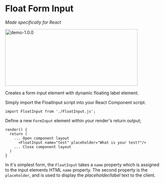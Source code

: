 # Float Form Input
_Made specifically for React_

<img src="https://gfycat.com/ifr/TinySatisfiedFlyingsquirrel" width="430" height="184" alt="demo-1.0.0"/>

Creates a form input element with dynamic floating label element.

Simply import the FloatInput script into your React Component script.

```
import FloatInput from './FloatInput.js';
```

Define a new `FormInput` element within your render's return output;
```
render() {
  return (
    ... Open component layout
      <FloatInput name="test" placeholder="What is your test?"/>
    ... Close component layout
  )
}
```

In it's simplest form, the `FloatInput` takes a `name` property which is assigned to the input elements HTML `name` property. The second property is the `placeholder`, and is used to display the _placeholder/label_ text to the client.